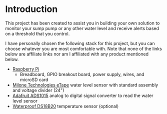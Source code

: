 # Introduction
This project has been created to assist you in building your own solution to monitor your sump pump or any other water level and receive alerts based on a threshold that you control.

I have personally chosen the following stack for this project, but you can choose whatever you are most comfortable with. Note that none of the links below are affiliate links nor am I affiliated with any product mentioned below.
- [Raspberry Pi](https://www.raspberrypi.org)
  - Breadboard, GPIO breakout board, power supply, wires, and microSD card
- [Milone Technologies eTape](https://milonetech.com/products/standard-etape-assembly) water level sensor with standard assembly and voltage divider (24")
- [Adafruit ADS1015](https://www.adafruit.com/product/1083) analog to digital signal converter to read the water level sensor
- [Waterproof DS18B20](https://www.adafruit.com/product/381) temperature sensor (optional)